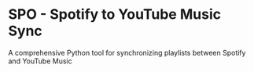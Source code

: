 # SPO - Spotify to YouTube Music Sync

A comprehensive Python tool for synchronizing playlists between Spotify and YouTube Music
